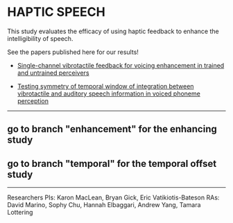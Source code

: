 # HAPTIC SPEECH

This study evaluates the efficacy of using haptic feedback to enhance the intelligibility of speech.

See the papers published here for our results!
- [Single-channel vibrotactile feedback for voicing enhancement in trained and untrained perceivers](https://asa.scitation.org/doi/abs/10.1121/1.5067937)

- [Testing symmetry of temporal window of integration between vibrotactile and auditory speech information in voiced phoneme perception](https://asa.scitation.org/doi/pdf/10.1121/1.5067938)

---

## go to branch "enhancement" for the enhancing study
## go to branch "temporal" for the temporal offset study
---

Researchers 
PIs: Karon MacLean, Bryan Gick, Eric Vatikiotis-Bateson 
RAs: David Marino, Sophy Chu, Hannah Elbaggari, Andrew Yang, Tamara Lottering
